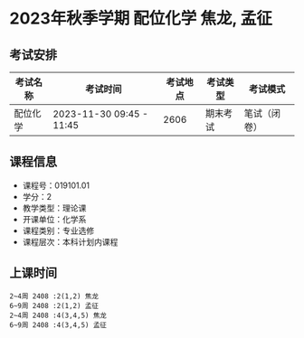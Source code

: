 # 2023年秋季学期 配位化学 焦龙, 孟征




## 考试安排

| 考试名称 | 考试时间 | 考试地点 | 考试类型 | 考试模式 |
| -------- | -------- | -------- | -------- | -------- |
| 配位化学 | 2023-11-30 09:45 - 11:45 | 2606 | 期末考试 | 笔试（闭卷） |





## 课程信息

- 课程号：019101.01
- 学分：2
- 教学类型：理论课
- 开课单位：化学系
- 课程类别：专业选修
- 课程层次：本科计划内课程

## 上课时间

```
2~4周 2408 :2(1,2) 焦龙
6~9周 2408 :2(1,2) 孟征
2~4周 2408 :4(3,4,5) 焦龙
6~9周 2408 :4(3,4,5) 孟征
```

